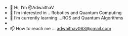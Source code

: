 - 👋 Hi, I’m @AdwaithaV
- 👀 I’m interested in .. Robotics and Quantum Computing
- 🌱 I’m currently learning ...ROS and Quantum Algorithms 
-
- 📫 How to reach me ... adwaithav063@gmail.com

<!---
AdwaithaV/AdwaithaV is a ✨ special ✨ repository because its `README.md` (this file) appears on your GitHub profile.
You can click the Preview link to take a look at your changes.
--->
